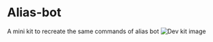 # Alias-bot
A mini kit to recreate the same commands of alias bot
![Dev kit image]([image_url](https://media.discordapp.net/attachments/1117130242033733642/1121438539545055433/Alias_Dev_Kit.png)https://media.discordapp.net/attachments/1117130242033733642/1121438539545055433/Alias_Dev_Kit.png)
